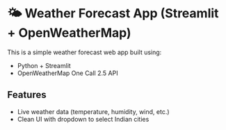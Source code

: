 # 🌤️ Weather Forecast App (Streamlit + OpenWeatherMap)

This is a simple weather forecast web app built using:

- Python + Streamlit
- OpenWeatherMap One Call 2.5 API

## Features

- Live weather data (temperature, humidity, wind, etc.)
- Clean UI with dropdown to select Indian cities

